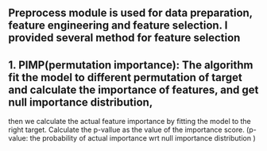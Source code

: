 ## Preprocess module is used for data preparation, feature engineering and feature selection. I provided several method for feature selection
## 1. PIMP(permutation importance):  The algorithm fit the model to different permutation of target and calculate the importance of features, and get null importance distribution,
then we calculate the actual feature importance by fitting the model to the right target. Calculate the p-vallue as the value of the importance score.
(p-value: the probability of actual importance wrt null importance distribution )